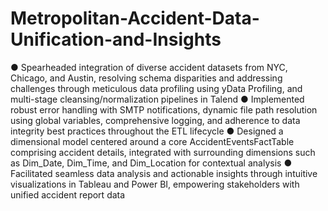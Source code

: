 # Metropolitan-Accident-Data-Unification-and-Insights

● Spearheaded integration of diverse accident datasets from NYC, Chicago, and Austin, resolving schema disparities and addressing challenges through meticulous data profiling using yData Profiling, and multi-stage cleansing/normalization
pipelines in Talend
● Implemented robust error handling with SMTP notifications, dynamic file path resolution using global variables,
comprehensive logging, and adherence to data integrity best practices throughout the ETL lifecycle
● Designed a dimensional model centered around a core AccidentEventsFactTable comprising accident details, integrated
with surrounding dimensions such as Dim_Date, Dim_Time, and Dim_Location for contextual analysis
● Facilitated seamless data analysis and actionable insights through intuitive visualizations in Tableau and Power BI,
empowering stakeholders with unified accident report data
